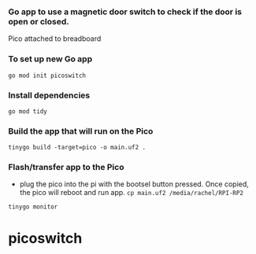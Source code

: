 ### Go app to use a magnetic door switch to check if the door is open or closed.
Pico attached to breadboard

### To set up new Go app
`go mod init picoswitch`

### Install dependencies
`go mod tidy`

### Build the app that will run on the Pico
`tinygo build -target=pico -o main.uf2 .`

### Flash/transfer app to the Pico
- plug the pico into the pi with the bootsel button pressed. Once copied, the pico will reboot and run app.
`cp main.uf2 /media/rachel/RPI-RP2`

`tinygo monitor`
# picoswitch
